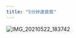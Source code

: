 ```yaml
---
title: "5分钟速食面"
---
```


![IMG_20210522_183742](https://cdn.jsdelivr.net/gh/petterobam/picture-bucket@main/vs-code/upload/imgs/IMG_20210522_183742.jpg)